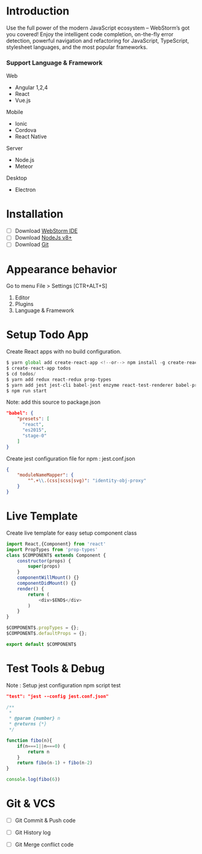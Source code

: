 # Introduction

Use the full power of the modern JavaScript ecosystem – WebStorm’s got you covered! Enjoy the intelligent code completion, on-the-fly error detection, powerful navigation and refactoring for JavaScript, TypeScript, stylesheet languages, and the most popular frameworks.

### Support Language & Framework

Web

- Angular 1,2,4
- React
- Vue.js

Mobile

- Ionic
- Cordova
- React Native

Server

- Node.js
- Meteor

Desktop

- Electron

# Installation

- [ ] Download [WebStorm IDE](https://www.jetbrains.com/webstorm/download) 
- [ ] Download [NodeJs v8+](https://nodejs.org/en/)
- [ ] Download [Git](https://git-scm.com/)

# Appearance behavior

Go to menu File > Settings [CTR+ALT+S]

1. Editor
2. Plugins
3. Language & Framework

# Setup Todo App

Create React apps with no build configuration.

```javascript
$ yarn global add create-react-app <!--or--> npm install -g create-react-app
$ create-react-app todos
$ cd todos/ 
$ yarn add redux react-redux prop-types
$ yarn add jest jest-cli babel-jest enzyme react-test-renderer babel-preset-stage-0 identity-obj-proxy --dev
$ npm run start
```

Note: add this source to package.json

```json
"babel": {
    "presets": [
      "react",
      "es2015",
      "stage-0"
    ]
}
```

Create jest configuration file for npm : jest.conf.json

```json
{
    "moduleNameMapper": {
    	"^.+\\.(css|scss|svg)": "identity-obj-proxy"
    }
}
```

# Live Template

Create live template for easy setup component class

```javascript
import React,{Component} from 'react'
import PropTypes from 'prop-types'
class $COMPONENT$ extends Component {
    constructor(props) {
        super(props)
    }
    componentWillMount() {}
    componentDidMount() {}
    render() {
        return (
            <div>$END$</div>    
        )
    }
}

$COMPONENT$.propTypes = {};
$COMPONENT$.defaultProps = {};

export default $COMPONENT$
```

# Test Tools & Debug

Note : Setup jest configuration npm script test

```json
"test": "jest --config jest.conf.json"
```

```javascript
/**
 *
 * @param {number} n
 * @returns {*}
 */

function fibo(n){
    if(n===1||n===0) {
        return n
    }
    return fibo(n-1) + fibo(n-2)
}

console.log(fibo(6))
```

# Git & VCS	

- [ ] Git Commit & Push code
- [ ] Git History log
- [ ] Git Merge conflict code

